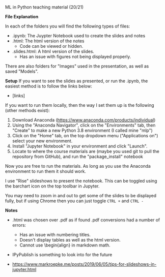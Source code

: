 ML in Python teaching material (20/21)

**File Explanation**

In each of the folders you will find the following types of files:

- .ipynb: The Juypter Notebook used to create the slides and notes
- .html: The html version of the notes
	- Code can be viewed or hidden.
- .slides.html: A html version of the slides.
	- Has an issue with figures not being displayed properly.

There are also folders for "Images" used in the presentation, as well as saved "Models".

**Setup**
If you want to see the slides as presented, or run the .ipynb, the easiest method is to follow the links below:
- [links]

If you want to run them locally, then the way I set them up is the following (other methods exist):

1. Download Anaconda (https://www.anaconda.com/products/individual)
2. Using the "Anaconda Navigator", click on the "Environments" tab, then "Create" to make a new Python 3.8 environment (I called mine "mlp")
3. Click on the "Home" tab, on the top dropdown menu ("Applications on") select your new environment.
4. Install "Jupyter Notebook" in your environment and click "Launch".
5. Locate to where the course materials are (maybe you used git to pull the repository from GitHub), and run the "package_install" notebook

Now you are free to run the materials. As long as you use the Anaconda environment to run them it should work. 

I use "Rise" slideshows to present the notebook. This can be toggled using the barchart icon on the top toolbar in Jupyter.

You may need to zoom in and out to get some of the slides to be displayed fully, but if using Chrome then you can just toggle `CTRL +` and `CTRL -`

**Notes**
- .html was chosen over .pdf as if found .pdf conversions had a number of errors:
	- Has an issue with numbering titles.
	- Doesn't display tables as well as the html version.
	- Cannot use \begin{align} in markdown math.
- IPyPublish is something to look into for the future

- https://www.markroepke.me/posts/2019/06/05/tips-for-slideshows-in-jupyter.html
